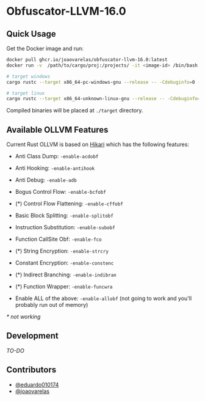 # Obfuscator-LLVM-16.0


## Quick Usage

Get the Docker image and run:


```bash
docker pull ghcr.io/joaovarelas/obfuscator-llvm-16.0:latest
docker run -v  /path/to/cargo/proj:/projects/ -it <image-id> /bin/bash

# target windows
cargo rustc --target x86_64-pc-windows-gnu --release -- -Cdebuginfo=0 -Cstrip=symbols -Cpanic=abort -Copt-level=3 -Cllvm-args=-enable-allobf

# target linux
cargo rustc --target x86_64-unknown-linux-gnu --release -- -Cdebuginfo=0 -Cstrip=symbols -Cpanic=abort -Copt-level=3 -Cllvm-args=-enable-allobf
```

Compiled binaries will be placed at `./target` directory.


## Available OLLVM Features

Current Rust OLLVM is based on [Hikari](https://github.com/61bcdefg/Hikari-LLVM15-Core/blob/main/Obfuscation.cpp) which has the following features:

- Anti Class Dump: `-enable-acdobf`
- Anti Hooking: `-enable-antihook`
- Anti Debug: `-enable-adb`
- Bogus Control Flow: `-enable-bcfobf`
- (*) Control Flow Flattening: `-enable-cffobf`
- Basic Block Splitting: `-enable-splitobf`
- Instruction Substitution: `-enable-subobf`
- Function CallSite Obf: `-enable-fco`
- (*) String Encryption: `-enable-strcry`
- Constant Encryption: `-enable-constenc`
- (*) Indirect Branching: `-enable-indibran`
- (*) Function Wrapper: `-enable-funcwra`

- Enable ALL of the above: `-enable-allobf` (not going to work and you'll probably run out of memory)


_* not working_



## Development 

_TO-DO_


## Contributors

- [@eduardo010174](https://github.com/eduardo010174)
- [@joaovarelas](https://github.com/joaovarelas)







